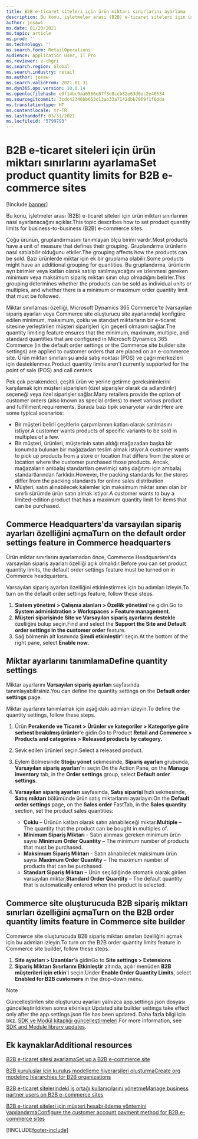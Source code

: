 ```yaml
---
title: B2B e-ticaret siteleri için ürün miktarı sınırlarını ayarlama
description: Bu konu, işletmeler arası (B2B) e-ticaret siteleri için ürün miktarı sınırlarının nasıl ayarlanacağını açıklar.
author: josaw1
ms.date: 01/20/2021
ms.topic: article
ms.prod: ''
ms.technology: ''
ms.search.form: RetailOperations
audience: Application User, IT Pro
ms.reviewer: v-chgri
ms.search.region: Global
ms.search.industry: retail
ms.author: josaw
ms.search.validFrom: 2021-01-31
ms.dyn365.ops.version: 10.0.14
ms.openlocfilehash: e9f14bc9aa6586e87f3e8ccb82e63d0ec2e46534
ms.sourcegitcommit: 3cdc42346bb653c13ab33a7142dbb7969f1f6dda
ms.translationtype: HT
ms.contentlocale: tr-TR
ms.lasthandoff: 03/31/2021
ms.locfileid: "5799793"
---
```

# <a name="set-product-quantity-limits-for-b2b-e-commerce-sites"></a><span data-ttu-id="c5909-103">B2B e-ticaret siteleri için ürün miktarı sınırlarını ayarlama</span><span class="sxs-lookup"><span data-stu-id="c5909-103">Set product quantity limits for B2B e-commerce sites</span></span>

[!include [banner](../../includes/banner.md)]

<span data-ttu-id="c5909-104">Bu konu, işletmeler arası (B2B) e-ticaret siteleri için ürün miktarı sınırlarının nasıl ayarlanacağını açıklar.</span><span class="sxs-lookup"><span data-stu-id="c5909-104">This topic describes how to set product quantity limits for business-to-business (B2B) e-commerce sites.</span></span>

<span data-ttu-id="c5909-105">Çoğu ürünün, gruplandırmasını tanımlayan ölçü birimi vardır.</span><span class="sxs-lookup"><span data-stu-id="c5909-105">Most products have a unit of measure that defines their grouping.</span></span> <span data-ttu-id="c5909-106">Gruplandırma ürünlerin nasıl satılabilir olduğunu etkiler.</span><span class="sxs-lookup"><span data-stu-id="c5909-106">The grouping affects how the products can be sold.</span></span> <span data-ttu-id="c5909-107">Bazı ürünlerde miktar için ek bir gruplama olabilir.</span><span class="sxs-lookup"><span data-stu-id="c5909-107">Some products might have an additional grouping for quantities.</span></span> <span data-ttu-id="c5909-108">Bu gruplandırma, ürünlerin ayrı birimler veya katları olarak satılıp satılmayacağını ve izlenmesi gereken minimum veya maksimum sipariş miktarı sınırı olup olmadığını belirler.</span><span class="sxs-lookup"><span data-stu-id="c5909-108">This grouping determines whether the products can be sold as individual units or multiples, and whether there is a minimum or maximum order quantity limit that must be followed.</span></span>

<span data-ttu-id="c5909-109">Miktar sınırlaması özelliği, Microsoft Dynamics 365 Commerce'te (varsayılan sipariş ayarları veya Commerce site oluşturucu site ayarlarında) konfigüre edilen minimum, maksimum, çoklu ve standart miktarların bir e-ticaret sitesine yerleştirilen müşteri siparişleri için geçerli olmasını sağlar.</span><span class="sxs-lookup"><span data-stu-id="c5909-109">The quantity limiting feature ensures that the minimum, maximum, multiple, and standard quantities that are configured in Microsoft Dynamics 365 Commerce (in the default order settings or the Commerce site builder site settings) are applied to customer orders that are placed on an e-commerce site.</span></span> <span data-ttu-id="c5909-110">Ürün miktarı sınırları şu anda satış noktası (POS) ve çağrı merkezleri için desteklenmez.</span><span class="sxs-lookup"><span data-stu-id="c5909-110">Product quantity limits aren't currently supported for the point of sale (POS) and call centers.</span></span>

<span data-ttu-id="c5909-111">Pek çok perakendeci, çeşitli ürün ve yerine getirme gereksinimlerini karşılamak için müşteri siparişleri (özel siparişler olarak da adlandırılır) seçeneği veya özel siparişler sağlar.</span><span class="sxs-lookup"><span data-stu-id="c5909-111">Many retailers provide the option of customer orders (also known as special orders) to meet various product and fulfillment requirements.</span></span> <span data-ttu-id="c5909-112">Burada bazı tipik senaryolar vardır:</span><span class="sxs-lookup"><span data-stu-id="c5909-112">Here are some typical scenarios:</span></span>

- <span data-ttu-id="c5909-113">Bir müşteri belirli çeşitlerin çarpımlarının katları olarak satılmasını istiyor.</span><span class="sxs-lookup"><span data-stu-id="c5909-113">A customer wants products of specific variants to be sold in multiples of a few.</span></span>
- <span data-ttu-id="c5909-114">Bir müşteri, ürünleri, müşterinin satın aldığı mağazadan başka bir konumda bulunan bir mağazadan teslim almak istiyor.</span><span class="sxs-lookup"><span data-stu-id="c5909-114">A customer wants to pick up products from a store or location that differs from the store or location where the customer purchased those products.</span></span> <span data-ttu-id="c5909-115">Ancak, mağazaların ambalaj standartları çevrimiçi satış dağıtımı için ambalaj standartlarından farklıdır.</span><span class="sxs-lookup"><span data-stu-id="c5909-115">However, the packing standards for the stores differ from the packing standards for online sales distribution.</span></span>
- <span data-ttu-id="c5909-116">Müşteri, satın alınabilecek kalemler için maksimum miktar sınırı olan bir sınırlı sürümde ürün satın almak istiyor.</span><span class="sxs-lookup"><span data-stu-id="c5909-116">A customer wants to buy a limited-edition product that has a maximum quantity limit for items that can be purchased.</span></span>

## <a name="turn-on-the-default-order-settings-feature-in-commerce-headquarters"></a><span data-ttu-id="c5909-117">Commerce Headquarters'da varsayılan sipariş ayarları özelliğini açma</span><span class="sxs-lookup"><span data-stu-id="c5909-117">Turn on the default order settings feature in Commerce headquarters</span></span>

<span data-ttu-id="c5909-118">Ürün miktar sınırlarını ayarlamadan önce, Commerce Headquarters'da varsayılan sipariş ayarları özelliği açık olmalıdır.</span><span class="sxs-lookup"><span data-stu-id="c5909-118">Before you can set product quantity limits, the default order settings feature must be turned on in Commerce headquarters.</span></span>

<span data-ttu-id="c5909-119">Varsayılan sipariş ayarları özelliğini etkinleştirmek için bu adımları izleyin.</span><span class="sxs-lookup"><span data-stu-id="c5909-119">To turn on the default order settings feature, follow these steps.</span></span>

1. <span data-ttu-id="c5909-120">**Sistem yönetimi \> Çalışma alanları \> Özellik yönetimi**'ne gidin.</span><span class="sxs-lookup"><span data-stu-id="c5909-120">Go to **System administration \> Workspaces \> Feature management**.</span></span>
1. <span data-ttu-id="c5909-121">**Müşteri siparişinde Site ve Varsayılan sipariş ayarlarını destekle** özelliğini bulup seçin.</span><span class="sxs-lookup"><span data-stu-id="c5909-121">Find and select the **Support the Site and Default order settings in the customer order** feature.</span></span>
1. <span data-ttu-id="c5909-122">Sağ bölmenin alt kısmında **Şimdi etkinleştir**'i seçin.</span><span class="sxs-lookup"><span data-stu-id="c5909-122">At the bottom of the right pane, select **Enable now**.</span></span> 

## <a name="define-quantity-settings"></a><span data-ttu-id="c5909-123">Miktar ayarlarını tanımlama</span><span class="sxs-lookup"><span data-stu-id="c5909-123">Define quantity settings</span></span> 

<span data-ttu-id="c5909-124">Miktar ayarlarını **Varsayılan sipariş ayarları** sayfasında tanımlayabilirsiniz.</span><span class="sxs-lookup"><span data-stu-id="c5909-124">You can define the quantity settings on the **Default order settings** page.</span></span>

<span data-ttu-id="c5909-125">Miktar ayarlarını tanımlamak için aşağıdaki adımları izleyin.</span><span class="sxs-lookup"><span data-stu-id="c5909-125">To define the quantity settings, follow these steps.</span></span> 

1. <span data-ttu-id="c5909-126">Ürün **Perakende ve Ticaret \> Ürünler ve kategoriler \> Kategoriye göre serbest bırakılmış ürünler**'e gidin.</span><span class="sxs-lookup"><span data-stu-id="c5909-126">Go to Product **Retail and Commerce \> Products and categories \> Released products by category**.</span></span>
1. <span data-ttu-id="c5909-127">Sevk edilen ürünleri seçin.</span><span class="sxs-lookup"><span data-stu-id="c5909-127">Select a released product.</span></span>
1. <span data-ttu-id="c5909-128">Eylem Bölmesinde **Stoğu yönet** sekmesinde, **Sipariş ayarları** grubunda, **Varsayılan sipariş ayarları**'nı seçin.</span><span class="sxs-lookup"><span data-stu-id="c5909-128">On the Action Pane, on the **Manage inventory** tab, in the **Order settings** group, select **Default order settings**.</span></span> 
1. <span data-ttu-id="c5909-129">**Varsayılan sipariş ayarları** sayfasında, **Satış siparişi** hızlı sekmesinde, **Satış miktarı** bölümünde ürün satış miktarlarını ayarlayın:</span><span class="sxs-lookup"><span data-stu-id="c5909-129">On the **Default order settings** page, on the **Sales order** FastTab, in the **Sales quantity** section, set the product sales quantities:</span></span>

    - <span data-ttu-id="c5909-130">**Çoklu** – Ürünün katları olarak satın alınabileceği miktar.</span><span class="sxs-lookup"><span data-stu-id="c5909-130">**Multiple** – The quantity that the product can be bought in multiples of.</span></span>
    - <span data-ttu-id="c5909-131">**Minimum Sipariş Miktarı** - Satın alınması gereken minimum ürün sayısı.</span><span class="sxs-lookup"><span data-stu-id="c5909-131">**Minimum Order Quantity** – The minimum number of products that must be purchased.</span></span>
    - <span data-ttu-id="c5909-132">**Maksimum Sipariş Miktarı** - Satın alınabilecek maksimum ürün sayısı.</span><span class="sxs-lookup"><span data-stu-id="c5909-132">**Maximum Order Quantity** – The maximum number of products that can be purchased.</span></span>
    - <span data-ttu-id="c5909-133">**Standart Sipariş Miktarı** – Ürün seçildiğinde otomatik olarak girilen varsayılan miktar.</span><span class="sxs-lookup"><span data-stu-id="c5909-133">**Standard Order Quantity** – The default quantity that is automatically entered when the product is selected.</span></span>

## <a name="turn-on-the-b2b-order-quantity-limits-feature-in-commerce-site-builder"></a><span data-ttu-id="c5909-134">Commerce site oluşturucuda B2B sipariş miktarı sınırları özelliğini açma</span><span class="sxs-lookup"><span data-stu-id="c5909-134">Turn on the B2B order quantity limits feature in Commerce site builder</span></span>

<span data-ttu-id="c5909-135">Commerce site oluşturucuda B2B sipariş miktarı sınırları özelliğini açmak için bu adımları izleyin.</span><span class="sxs-lookup"><span data-stu-id="c5909-135">To turn on the B2B order quantity limits feature in Commerce site builder, follow these steps.</span></span>

1. <span data-ttu-id="c5909-136">**Site ayarları \> Uzantılar**'a gidin</span><span class="sxs-lookup"><span data-stu-id="c5909-136">Go to **Site settings \> Extensions**</span></span>
1. <span data-ttu-id="c5909-137">**Sipariş Miktarı Sınırlarını Etkinleştir** altında, açılır menüden **B2B müşterileri için etkin**'i seçin.</span><span class="sxs-lookup"><span data-stu-id="c5909-137">Under **Enable Order Quantity Limits**, select **Enabled for B2B customers** in the drop-down menu.</span></span> 

> [!NOTE] 
> <span data-ttu-id="c5909-138">Güncelleştirilen site oluşturucu ayarları yalnızca app.settings.json dosyası güncelleştirildikten sonra etkinleşir.</span><span class="sxs-lookup"><span data-stu-id="c5909-138">Updated site builder settings take effect only after the app.settings.json file has been updated.</span></span> <span data-ttu-id="c5909-139">Daha fazla bilgi için bkz. [SDK ve Modül kitaplığı güncelleştirmeleri](../e-commerce-extensibility/sdk-updates.md#update-the-appsettingsjson-file).</span><span class="sxs-lookup"><span data-stu-id="c5909-139">For more information, see [SDK and Module library updates](../e-commerce-extensibility/sdk-updates.md#update-the-appsettingsjson-file).</span></span>

## <a name="additional-resources"></a><span data-ttu-id="c5909-140">Ek kaynaklar</span><span class="sxs-lookup"><span data-stu-id="c5909-140">Additional resources</span></span>

[<span data-ttu-id="c5909-141">B2B e-ticaret sitesi ayarlama</span><span class="sxs-lookup"><span data-stu-id="c5909-141">Set up a B2B e-commerce site</span></span>](set-up-b2b-site.md)

[<span data-ttu-id="c5909-142">B2B kuruluşlar için kuruluş modelleme hiyerarşileri oluşturma</span><span class="sxs-lookup"><span data-stu-id="c5909-142">Create org modeling hierarchies for B2B organizations</span></span>](org-model.md)

[<span data-ttu-id="c5909-143">B2B e-ticaret sitelerindeki iş ortağı kullanıcılarını yönetme</span><span class="sxs-lookup"><span data-stu-id="c5909-143">Manage business partner users on B2B e-commerce sites</span></span>](manage-b2b-users.md)

[<span data-ttu-id="c5909-144">B2B e-ticaret siteleri için müşteri hesabı ödeme yöntemini yapılandırma</span><span class="sxs-lookup"><span data-stu-id="c5909-144">Configure the customer account payment method for B2B e-commerce sites</span></span>](payment-method.md)


[!INCLUDE[footer-include](../../includes/footer-banner.md)]